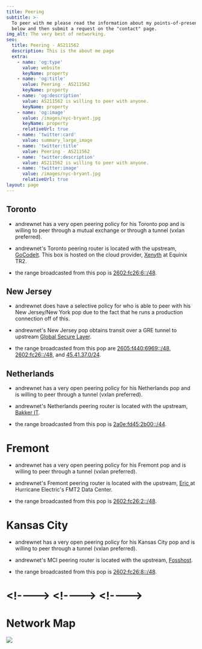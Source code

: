 ```yaml
---
title: Peering
subtitle: >-
  To peer with me please read the information about my points-of-presence (POPs)
  below and then submit a request on the "contact" page.
img_alt: The very best of networking.
seo:
  title: Peering - AS211562
  description: This is the about me page
  extra:
    - name: 'og:type'
      value: website
      keyName: property
    - name: 'og:title'
      value: Peering - AS211562
      keyName: property
    - name: 'og:description'
      value: AS211562 is willing to peer with anyone.
      keyName: property
    - name: 'og:image'
      value: /images/nyc-bryant.jpg
      keyName: property
      relativeUrl: true
    - name: 'twitter:card'
      value: summary_large_image
    - name: 'twitter:title'
      value: Peering - AS211562
    - name: 'twitter:description'
      value: AS211562 is willing to peer with anyone.
    - name: 'twitter:image'
      value: /images/nyc-bryant.jpg
      relativeUrl: true
layout: page
---
```

## Toronto

*   andrewnet has a very open peering policy for his Toronto pop and is willing to peer through a mutual exchange or through a tunnel (vxlan preferred).

<!---->

*   andrewnet's Toronto peering router is located with the upstream, [GoCodeIt](https://bgp.he.net/AS62513). This box is hosted on the cloud provider, [Xenyth](https://xenyth.net/?affid=29) at Equinix TR2.

<!---->

*   the range broadcasted from this pop is [2602:fc26:6::/48](https://bgp.he.net/net/2602:fc26:6::/48).

## New Jersey

*   andrewnet does have a selective policy for who is able to peer with his New Jersey/New York pop due to the fact that he runs a production connection off of this.

*   andrewnet's New Jersey pop obtains transit over a GRE tunnel to upstream [Global Secure Layer](https://bgp.he.net/AS137409).

*   the range broadcasted from this pop are [2605:f440:6969::/48](https://bgp.he.net/net/2605:f440:6969::/48),[ 2602:fc26::/48](https://bgp.he.net/net/2602:fc26::/48), and [45.41.37.0/24](https://bgp.he.net/net/45.41.37.0/24).

## Netherlands

*   andrewnet has a very open peering policy for his Netherlands pop and is willing to peer through a tunnel (vxlan preferred).

<!---->

*   andrewnet's Netherlands peering router is located with the upstream, [Bakker IT](https://bgp.he.net/AS44103).

<!---->

*   the range broadcasted from this pop is [2a0e:fd45:2b00::/44](https://bgp.he.net/net/2a0e:fd45:2b00::/44).

# Fremont

*   andrewnet has a very open peering policy for his Fremont pop and is willing to peer through a tunnel (vxlan preferred).

*   andrewnet's Fremont peering router is located with the upstream, [Eric ](https://ericz.me/)at Hurricane Electric's FMT2 Data Center.

*   the range broadcasted from this pop is [2602:fc26:2::/48](https://bgp.he.net/net/2602:fc26:2::/48).

# Kansas City

*   andrewnet has a very open peering policy for his Kansas City pop and is willing to peer through a tunnel (vxlan preferred).

*   andrewnet's MCI peering router is located with the upstream, [Fosshost](https://fosshost.org/).

*   the range broadcasted from this pop is [2602:fc26:8::/48](https://bgp.he.net/net/2602:fc26:8::/48).

# \<!---->&#xA;&#xA;\<!---->&#xA;&#xA;\<!---->

# Network Map

![](https://bgp.he.net/graphs/as211562-ipv6.svg)

